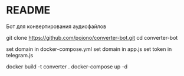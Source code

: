 # README #

Бот для конвертирования аудиофайлов


git clone https://github.com/pojono/converter-bot.git
cd converter-bot

set domain in docker-compose.yml
set domain in app.js
set token in telegram.js

docker build -t converter .
docker-compose up -d
